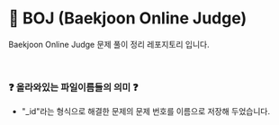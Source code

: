 # 💯 BOJ (Baekjoon Online Judge)

Baekjoon Online Judge 문제 풀이 정리 레포지토리 입니다.


</br>

### ❓ 올라와있는 파일이름들의 의미 ❓
  
- "_id"라는 형식으로 해결한 문제의 문제 번호를 이름으로 저장해 두었습니다.
